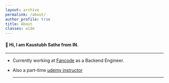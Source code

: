 ```yaml
---
layout: archive
permalink: /about/
author_profile: true
title: About
classes: wide
---
```


#### :wave: ​Hi, I am Kaustubh Sathe from IN.

-------------

- Currently working at [Fancode](https://fancode.com/) as a Backend Engineer.

- Also a part-time [udemy instructor](https://www.udemy.com/user/kaustubh-sathe-5/)

  -----------------

  

